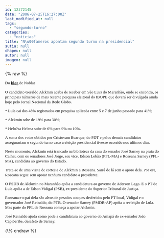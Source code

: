 ```yaml
---
id: 12372145
date: "2006-07-25T16:27:00Z"
last_modified_at: null
tags:
  - "segundo-turno"
categories:
  - "noticias"
title: "N\u00fameros apontam segundo turno na presidencial"
sutia: null
chapeu: null
autor: null
imagem: null
---
```

{\% raw %}
<p><P><FONT face=Verdana size=2>Do <STRONG><U><A href=\"https://www.noblat.com.br/\" target=_blank>blog</A></U> </STRONG>de Noblat</P></p>
<p><P>O candidato Geraldo Alckmin acaba de receber em São Lu?s do Maranhão, onde se encontra, os principais números da mais recente pesquisa eleitoral do IBOPE que deverá ser divulgada ainda hoje pelo Jornal Nacional da Rede Globo.</P></p>
<p><P>* Lula cai dos 48% registrados em pesquisa aplicada entre 5 e 7 de junho passado para 41%;</P></p>
<p><P>* Alckmin sobe de 19% para 30%;</P></p>
<p><P>* Helo?sa Helena sobe de 6% para 9% ou 10%.</P></p>
<p><P>A soma dos votos obtidos por Cristovam Buarque, do PDT e pelos demais candidatos assegurariam o segundo turno caso a eleição presidencial tivesse ocorrido nos últimos dias.</P></p>
<p><P>Neste momento, Alckmin está trancado na biblioteca da casa do senador José Sarney na praia do Calhau com os senadores José Jorge, seu vice, Edson Lobão (PFL-MA) e Roseana Sarney (PFL-MA), candidata ao governo do Estado.</P></p>
<p><P>Trata-se de uma visita de cortesia de Alckmin a Roseana. Sairá de lá sem o apoio dela. Por ora, Roseana segue sem apoiar nenhum candidato a presidente. </P></p>
<p><P>O PSDB de Alckmin no Maranhão apóia a candidatura ao governo de Aderson Lago. E o PT de Lula apóia a de Edson Vidigal (PSB), ex-presidente do Superior Tribunal de Justiça.</P></p>
<p><P>Roseana e o pai dela são alvos de pesados ataques desferidos pelo PT local, Vidigal e o governador José Reinaldo, do PTB. O senador Sarney (PMDB-AP) apóia a reeleição de Lula. Mas parte do PFL de Roseana começa a apoiar Alckmin.</P></p>
<p><P>José Reinaldo ajuda como pode a candidatura ao governo do Amapá do ex-senador João Capiberibe, desafeto de Sarney. </P></FONT> </p>
{\% endraw %}